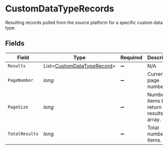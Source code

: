 # CustomDataTypeRecords

Resulting records pulled from the source platform for a specific custom data type.


## Fields

| Field                                                                         | Type                                                                          | Required                                                                      | Description                                                                   |
| ----------------------------------------------------------------------------- | ----------------------------------------------------------------------------- | ----------------------------------------------------------------------------- | ----------------------------------------------------------------------------- |
| `Results`                                                                     | List<[CustomDataTypeRecord](../../Models/Components/CustomDataTypeRecord.md)> | :heavy_minus_sign:                                                            | N/A                                                                           |
| `PageNumber`                                                                  | *long*                                                                        | :heavy_minus_sign:                                                            | Current page number.                                                          |
| `PageSize`                                                                    | *long*                                                                        | :heavy_minus_sign:                                                            | Number of items to return in results array.                                   |
| `TotalResults`                                                                | *long*                                                                        | :heavy_minus_sign:                                                            | Total number of items.                                                        |